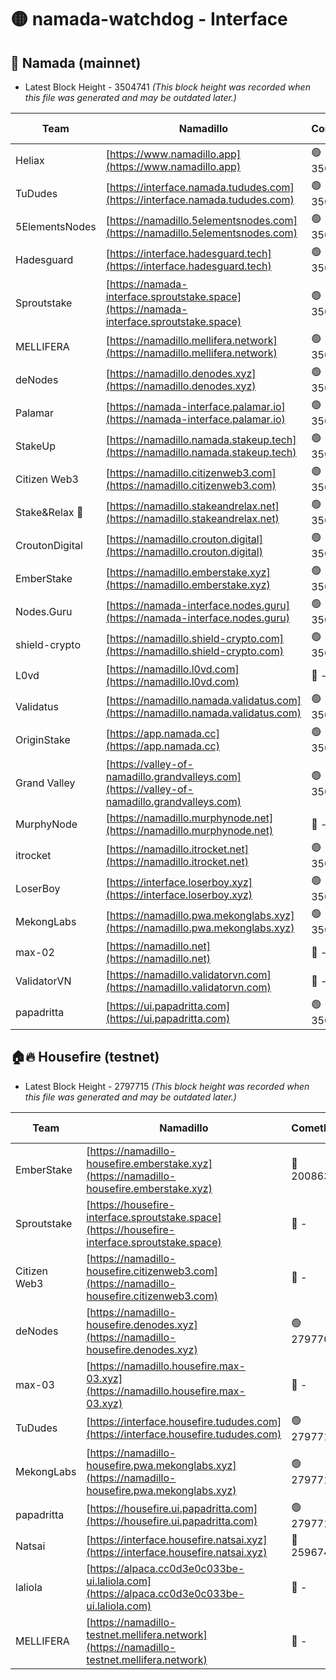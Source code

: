 # 🟡 namada-watchdog - Interface

## 🚀 Namada (mainnet)
- Latest Block Height - 3504741 *(This block height was recorded when this file was generated and may be outdated later.)*

| Team | Namadillo | CometBFT | Indexer | MASP Indexer |
|-|-|-|-|-|
| Heliax | [https://www.namadillo.app](https://www.namadillo.app) | 🟢 3504721 | 🟢 3504721 | 🟢 3504720 |
| TuDudes | [https://interface.namada.tududes.com](https://interface.namada.tududes.com) | 🟢 3504721 | 🟢 3504721 | 🟢 3504721 |
| 5ElementsNodes | [https://namadillo.5elementsnodes.com](https://namadillo.5elementsnodes.com) | 🟢 3504721 | 🟢 3504721 | 🟢 3504721 |
| Hadesguard | [https://interface.hadesguard.tech](https://interface.hadesguard.tech) | 🟢 3504722 | 🟢 3504722 | 🟢 3504721 |
| Sproutstake | [https://namada-interface.sproutstake.space](https://namada-interface.sproutstake.space) | 🟢 3504722 | 🟢 3504722 | 🟢 3504722 |
| MELLIFERA | [https://namadillo.mellifera.network](https://namadillo.mellifera.network) | 🟢 3504723 | 🟢 3504723 | 🟢 3504723 |
| deNodes | [https://namadillo.denodes.xyz](https://namadillo.denodes.xyz) | 🟢 3504723 | 🟢 3504723 | 🟢 3504723 |
| Palamar | [https://namada-interface.palamar.io](https://namada-interface.palamar.io) | 🟢 3504724 | 🟢 3504724 | 🟢 3504724 |
| StakeUp | [https://namadillo.namada.stakeup.tech](https://namadillo.namada.stakeup.tech) | 🟢 3504725 | 🟢 3504724 | 🟢 3504725 |
| Citizen Web3 | [https://namadillo.citizenweb3.com](https://namadillo.citizenweb3.com) | 🟢 3504725 | 🟢 3504725 | 🟢 3504725 |
| Stake&Relax 🦥 | [https://namadillo.stakeandrelax.net](https://namadillo.stakeandrelax.net) | 🟢 3504726 | 🟢 3504725 | 🟢 3504725 |
| CroutonDigital | [https://namadillo.crouton.digital](https://namadillo.crouton.digital) | 🟢 3504726 | 🟢 3504726 | 🟢 3504726 |
| EmberStake | [https://namadillo.emberstake.xyz](https://namadillo.emberstake.xyz) | 🟢 3504726 | 🟢 3504726 | 🟢 3504726 |
| Nodes.Guru | [https://namada-interface.nodes.guru](https://namada-interface.nodes.guru) | 🟢 3504727 | 🟢 3504727 | 🟢 3504727 |
| shield-crypto | [https://namadillo.shield-crypto.com](https://namadillo.shield-crypto.com) | 🟢 3504727 | 🟢 3504727 | 🟢 3504727 |
| L0vd | [https://namadillo.l0vd.com](https://namadillo.l0vd.com) | 🔴 - | 🔴 - | 🔴 - |
| Validatus | [https://namadillo.namada.validatus.com](https://namadillo.namada.validatus.com) | 🟢 3504730 | 🟢 3504730 | 🟢 3504730 |
| OriginStake | [https://app.namada.cc](https://app.namada.cc) | 🟢 3504731 | 🟢 3504731 | 🟢 3504731 |
| Grand Valley | [https://valley-of-namadillo.grandvalleys.com](https://valley-of-namadillo.grandvalleys.com) | 🟢 3504731 | 🟢 3504731 | 🔴 - |
| MurphyNode | [https://namadillo.murphynode.net](https://namadillo.murphynode.net) | 🔴 - | 🔴 - | 🔴 - |
| itrocket | [https://namadillo.itrocket.net](https://namadillo.itrocket.net) | 🟢 3504735 | 🟢 3504735 | 🟢 3504735 |
| LoserBoy | [https://interface.loserboy.xyz](https://interface.loserboy.xyz) | 🟢 3504736 | 🟢 3504735 | 🟢 3504735 |
| MekongLabs | [https://namadillo.pwa.mekonglabs.xyz](https://namadillo.pwa.mekonglabs.xyz) | 🟢 3504736 | 🟢 3504736 | 🟢 3504736 |
| max-02 | [https://namadillo.net](https://namadillo.net) | 🔴 - | 🔴 - | 🔴 - |
| ValidatorVN | [https://namadillo.validatorvn.com](https://namadillo.validatorvn.com) | 🔴 - | 🔴 - | 🔴 - |
| papadritta | [https://ui.papadritta.com](https://ui.papadritta.com) | 🟢 3504741 | 🟢 3504741 | 🟢 3504741 |

## 🏠🔥 Housefire (testnet)
- Latest Block Height - 2797715 *(This block height was recorded when this file was generated and may be outdated later.)*

| Team | Namadillo | CometBFT | Indexer | MASP Indexer |
|-|-|-|-|-|
| EmberStake | [https://namadillo-housefire.emberstake.xyz](https://namadillo-housefire.emberstake.xyz) | 🔴 2008636 | 🔴 - | 🔴 - |
| Sproutstake | [https://housefire-interface.sproutstake.space](https://housefire-interface.sproutstake.space) | 🔴 - | 🔴 - | 🔴 - |
| Citizen Web3 | [https://namadillo-housefire.citizenweb3.com](https://namadillo-housefire.citizenweb3.com) | 🔴 - | 🔴 - | 🔴 - |
| deNodes | [https://namadillo-housefire.denodes.xyz](https://namadillo-housefire.denodes.xyz) | 🟢 2797706 | 🟢 2797706 | 🟢 2797706 |
| max-03 | [https://namadillo.housefire.max-03.xyz](https://namadillo.housefire.max-03.xyz) | 🔴 - | 🔴 - | 🔴 - |
| TuDudes | [https://interface.housefire.tududes.com](https://interface.housefire.tududes.com) | 🟢 2797715 | 🔴 2778001 | 🟢 2797715 |
| MekongLabs | [https://namadillo-housefire.pwa.mekonglabs.xyz](https://namadillo-housefire.pwa.mekonglabs.xyz) | 🟢 2797715 | 🔴 2778001 | 🟢 2797715 |
| papadritta | [https://housefire.ui.papadritta.com](https://housefire.ui.papadritta.com) | 🟢 2797715 | 🟢 2797715 | 🟢 2797715 |
| Natsai | [https://interface.housefire.natsai.xyz](https://interface.housefire.natsai.xyz) | 🔴 2596741 | 🔴 2596741 | 🔴 2596741 |
| laliola | [https://alpaca.cc0d3e0c033be-ui.laliola.com](https://alpaca.cc0d3e0c033be-ui.laliola.com) | 🔴 - | 🔴 - | 🔴 - |
| MELLIFERA | [https://namadillo-testnet.mellifera.network](https://namadillo-testnet.mellifera.network) | 🔴 - | 🔴 2778001 | 🔴 2607259 |

